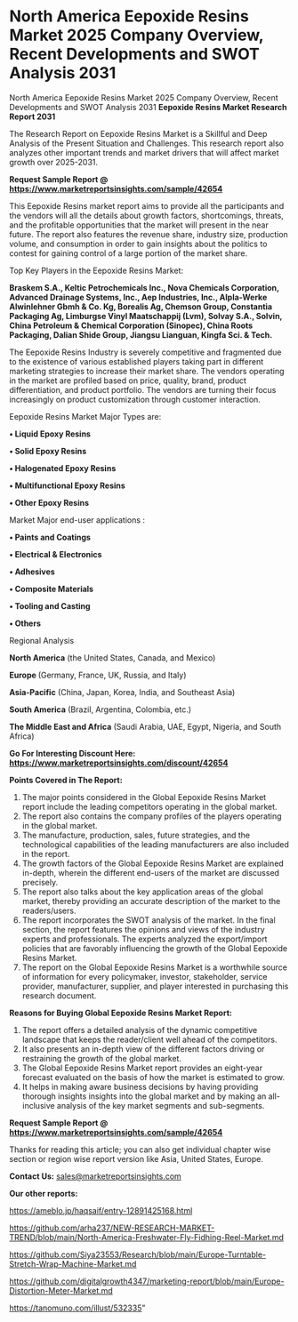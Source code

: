 # North America Eepoxide Resins Market 2025 Company Overview, Recent Developments and SWOT Analysis 2031
 North America Eepoxide Resins Market 2025 Company Overview, Recent Developments and SWOT Analysis 2031
<strong>Eepoxide Resins Market Research Report 2031</strong>

The Research Report on Eepoxide Resins Market is a Skillful and Deep Analysis of the Present Situation and Challenges. This research report also analyzes other important trends and market drivers that will affect market growth over 2025-2031.

<strong>Request Sample Report @ <a href=https://www.marketreportsinsights.com/sample/42654>https://www.marketreportsinsights.com/sample/42654</a></strong>

This Eepoxide Resins market report aims to provide all the participants and the vendors will all the details about growth factors, shortcomings, threats, and the profitable opportunities that the market will present in the near future. The report also features the revenue share, industry size, production volume, and consumption in order to gain insights about the politics to contest for gaining control of a large portion of the market share.

Top Key Players in the Eepoxide Resins Market:

<strong>Braskem S.A., Keltic Petrochemicals Inc., Nova Chemicals Corporation, Advanced Drainage Systems, Inc., Aep Industries, Inc., Alpla-Werke Alwinlehner Gbmh & Co. Kg, Borealis Ag, Chemson Group, Constantia Packaging Ag, Limburgse Vinyl Maatschappij (Lvm), Solvay S.A., Solvin, China Petroleum & Chemical Corporation (Sinopec), China Roots Packaging, Dalian Shide Group, Jiangsu Lianguan, Kingfa Sci. & Tech.</strong>

The Eepoxide Resins Industry is severely competitive and fragmented due to the existence of various established players taking part in different marketing strategies to increase their market share. The vendors operating in the market are profiled based on price, quality, brand, product differentiation, and product portfolio. The vendors are turning their focus increasingly on product customization through customer interaction.

Eepoxide Resins Market Major Types are:

<strong>•  Liquid Epoxy Resins

•  Solid Epoxy Resins

•  Halogenated Epoxy Resins

•  Multifunctional Epoxy Resins

•  Other Epoxy Resins</strong>

Market Major end-user applications :

<strong>•  Paints and Coatings

•  Electrical & Electronics

•  Adhesives

•  Composite Materials

•  Tooling and Casting

•  Others</strong>

Regional Analysis

</u><strong><b>North America</b></strong> (the United States, Canada, and Mexico)

<strong><b>Europe </b></strong>(Germany, France, UK, Russia, and Italy)

<strong><b>Asia-Pacific</b></strong> (China, Japan, Korea, India, and Southeast Asia)

<strong><b>South America</b></strong> (Brazil, Argentina, Colombia, etc.)

<strong><b>The Middle East and Africa</b></strong> (Saudi Arabia, UAE, Egypt, Nigeria, and South Africa)

<strong>Go For Interesting Discount Here: <a href=https://www.marketreportsinsights.com/discount/42654>https://www.marketreportsinsights.com/discount/42654</a></strong>

<strong>Points Covered in The Report:</strong>
<ol>
  <li>The major points considered in the Global Eepoxide Resins Market report include the leading competitors operating in the global market.</li>
  <li>The report also contains the company profiles of the players operating in the global market.</li>
  <li>The manufacture, production, sales, future strategies, and the technological capabilities of the leading manufacturers are also included in the report.</li>
  <li>The growth factors of the Global Eepoxide Resins Market are explained in-depth, wherein the different end-users of the market are discussed precisely.</li>
  <li>The report also talks about the key application areas of the global market, thereby providing an accurate description of the market to the readers/users.</li>
  <li>The report incorporates the SWOT analysis of the market. In the final section, the report features the opinions and views of the industry experts and professionals. The experts analyzed the export/import policies that are favorably influencing the growth of the Global Eepoxide Resins Market.</li>
  <li>The report on the Global Eepoxide Resins Market is a worthwhile source of information for every policymaker, investor, stakeholder, service provider, manufacturer, supplier, and player interested in purchasing this research document.</li>
</ol>
<strong>Reasons for Buying Global Eepoxide Resins Market Report:</strong>

<ol>
  <li>The report offers a detailed analysis of the dynamic competitive landscape that keeps the reader/client well ahead of the competitors.</li>
  <li>It also presents an in-depth view of the different factors driving or restraining the growth of the global market.</li>
  <li>The Global Eepoxide Resins Market report provides an eight-year forecast evaluated on the basis of how the market is estimated to grow.</li>
  <li>It helps in making aware business decisions by having providing thorough insights insights into the global market and by making an all-inclusive analysis of the key market segments and sub-segments.</li>
</ol>
<strong>Request Sample Report @ <a href=https://www.marketreportsinsights.com/sample/42654>https://www.marketreportsinsights.com/sample/42654</a></strong>


Thanks for reading this article; you can also get individual chapter wise section or region wise report version like Asia, United States, Europe.

<strong>Contact Us:</strong>
sales@marketreportsinsights.com

<strong>Our other reports:</strong>

<a href=https://ameblo.jp/haqsaif/entry-12891425168.html>https://ameblo.jp/haqsaif/entry-12891425168.html</a>

<a href=https://github.com/arha237/NEW-RESEARCH-MARKET-TREND/blob/main/North-America-Freshwater-Fly-Fidhing-Reel-Market.md>https://github.com/arha237/NEW-RESEARCH-MARKET-TREND/blob/main/North-America-Freshwater-Fly-Fidhing-Reel-Market.md</a>

<a href=https://github.com/Siya23553/Research/blob/main/Europe-Turntable-Stretch-Wrap-Machine-Market.md>https://github.com/Siya23553/Research/blob/main/Europe-Turntable-Stretch-Wrap-Machine-Market.md</a>

<a href=https://github.com/digitalgrowth4347/marketing-report/blob/main/Europe-Distortion-Meter-Market.md>https://github.com/digitalgrowth4347/marketing-report/blob/main/Europe-Distortion-Meter-Market.md</a>

<a href=https://tanomuno.com/illust/532335>https://tanomuno.com/illust/532335</a>"
